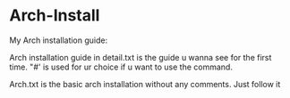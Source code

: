 # Arch-Install
My Arch installation guide:

Arch installation guide in detail.txt is the guide u wanna see for the first time.
 "#' is used for ur choice if u want to use the command.

Arch.txt is the basic arch installation without any comments. Just follow it
